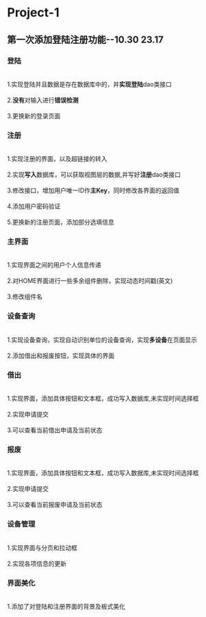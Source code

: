 ﻿# Project-1

## 第一次添加登陆注册功能--10.30 23.17
### 登陆
  <br>1.实现登陆并且数据是存在数据库中的，并**实现登陆**dao类接口 </br>
  <br>2.**没有**对输入进行**错误检测**</br>
  <br>3.更换新的登录页面</br>
### 注册
  <br>1.实现注册的界面，以及超链接的转入</br>
  <br>2.实现**写入**数据库，可以获取视图层的数据,并写好**注册**dao类接口</br>
  <br>3.修改接口，增加用户唯一ID作**主Key**，同时修改各界面的返回值</br>
  <br>4.添加用户密码验证</br>
  <br>5.更换新的注册页面，添加部分选填信息</br>
### 主界面
  <br>1.实现界面之间的用户个人信息传递</br>
  <br>2.对HOME界面进行一些多余组件删除，实现动态时间戳(英文)</br>
  <br>3.修改组件名</br>
###  设备查询
  <br>1.实现设备查询，实现自动识别单位的设备查询，实现**多设备**在页面显示</br>
  <br>2.添加借出和报废按钮，实现具体的界面</br>
###  借出
  <br>1.实现界面，添加具体按钮和文本框，成功写入数据库,未实现时间选择框</br>
  <br>2.实现申请提交</br>
  <br>3.可以查看当前借出申请及当前状态</br>
###  报废
  <br>1.实现界面，添加具体按钮和文本框，成功写入数据库,未实现时间选择框</br>
  <br>2.实现申请提交</br>
  <br>3.可以查看当前报废申请及当前状态</br>
###  设备管理
  <br>1.实现界面与分页和拉动框</br>
  <br>2.实现各项信息的更新</br>
###  界面美化
  <br>1.添加了对登陆和注册界面的背景及板式美化</br>